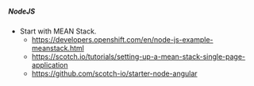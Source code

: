 ##### NodeJS

* Start with MEAN Stack.
  * https://developers.openshift.com/en/node-js-example-meanstack.html
  * https://scotch.io/tutorials/setting-up-a-mean-stack-single-page-application
  * https://github.com/scotch-io/starter-node-angular
